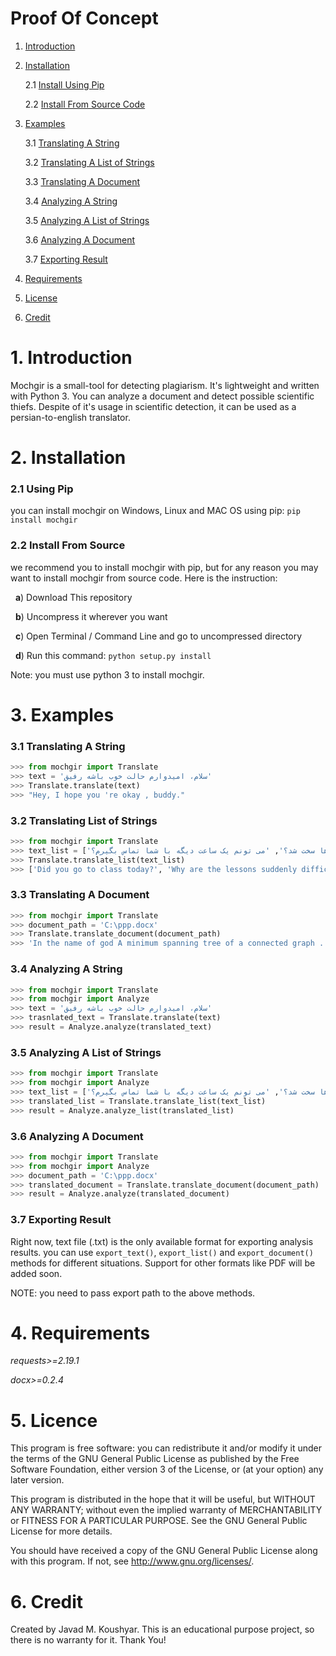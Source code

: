 # Proof Of Concept
1. [Introduction](https://github.com/javadmokhtari/mochgir/blob/master/README.md#1-introduction)
2. [Installation](https://github.com/javadmokhtari/mochgir#2-installation)

    2.1 [Install Using Pip](https://github.com/javadmokhtari/mochgir#21-using-pip)
    
    2.2 [Install From Source Code](https://github.com/javadmokhtari/mochgir#22-install-from-source)
    
3. [Examples](https://github.com/javadmokhtari/mochgir#3-examples)

    3.1 [Translating A String](https://github.com/javadmokhtari/mochgir#31-translating-a-string)
    
    3.2 [Translating A List of Strings](https://github.com/javadmokhtari/mochgir#32-translating-list-of-strings)
    
    3.3 [Translating A Document](https://github.com/javadmokhtari/mochgir#33-translating-a-document)
    
    3.4 [Analyzing A String](https://github.com/javadmokhtari/mochgir#34-analyzing-a-string)
    
    3.5 [Analyzing A List of Strings](https://github.com/javadmokhtari/mochgir#35-analyzing-a-list-of-strings)
    
    3.6 [Analyzing A Document](https://github.com/javadmokhtari/mochgir#36-analyzing-a-document)
    
    3.7 [Exporting Result](http://www.google.com)
    
4. [Requirements](https://github.com/javadmokhtari/mochgir#4-requirements)
5. [License](https://github.com/javadmokhtari/mochgir#5-licence)
5. [Credit](https://github.com/javadmokhtari/mochgir#6-credit)

# 1. Introduction
Mochgir is a small-tool for detecting plagiarism. It's lightweight and written with Python 3. You can analyze a document and detect possible scientific thiefs. Despite of it's usage in scientific detection, it can be used as a persian-to-english translator.

# 2. Installation
   ### 2.1 Using Pip
   you can install mochgir on Windows, Linux and MAC OS using pip:
   `pip install mochgir`
   ### 2.2 Install From Source
   we recommend you to install mochgir with pip, but for any reason you may want to install mochgir from source code. Here is the instruction:
   
   &nbsp;&nbsp;**a**) Download This repository
   
   &nbsp;&nbsp;**b**) Uncompress it wherever you want
   
   &nbsp;&nbsp;**c**) Open Terminal / Command Line and go to uncompressed directory
   
   &nbsp;&nbsp;**d**) Run this command: `python setup.py install`
   
   Note: you must use python 3 to install mochgir.
   
# 3. Examples
   ### 3.1 Translating A String
   ```python
>>> from mochgir import Translate
>>> text = 'سلام، امیدوارم حالت خوب باشه رفیق'
>>> Translate.translate(text)
>>> "Hey, I hope you 're okay , buddy."
```
   ### 3.2 Translating List of Strings
   ```python
>>> from mochgir import Translate
>>> text_list = ['امروز کلاس رفتی؟', 'چرا یهو درس ها سخت شد؟', 'می تونم یک ساعت دیگه با شما تماس بگیرم؟']
>>> Translate.translate_list(text_list)
>>> ['Did you go to class today?', 'Why are the lessons suddenly difficult?', 'Can I call you in an hour?']
```

   ### 3.3 Translating A Document
   ```python
>>> from mochgir import Translate
>>> document_path = 'C:\ppp.docx'
>>> Translate.translate_document(document_path)
>>> 'In the name of god A minimum spanning tree of a connected graph ....'
```

   ### 3.4 Analyzing A String
   ```python
>>> from mochgir import Translate
>>> from mochgir import Analyze
>>> text = 'سلام، امیدوارم حالت خوب باشه رفیق'
>>> trasnlated_text = Translate.translate(text)
>>> result = Analyze.analyze(translated_text)
```

   ### 3.5 Analyzing A List of Strings
   ```python
>>> from mochgir import Translate
>>> from mochgir import Analyze
>>> text_list = ['امروز کلاس رفتی؟', 'چرا یهو درس ها سخت شد؟', 'می تونم یک ساعت دیگه با شما تماس بگیرم؟']
>>> translated_list = Translate.translate_list(text_list)
>>> result = Analyze.analyze_list(translated_list)
```

   ### 3.6 Analyzing A Document
   ```python
>>> from mochgir import Translate
>>> from mochgir import Analyze
>>> document_path = 'C:\ppp.docx'
>>> translated_document = Translate.translate_document(document_path)
>>> result = Analyze.analyze(translated_document)
```

   ### 3.7 Exporting Result
   Right now, text file (.txt) is the only available format for exporting analysis results. you can use `export_text()`, `export_list()` and `export_document()` methods for different situations. Support for other formats like PDF will be added soon.
   
   NOTE: you need to pass export path to the above methods.
# 4. Requirements
*requests>=2.19.1*

*docx>=0.2.4*

# 5. Licence
This program is free software: you can redistribute it and/or modify
it under the terms of the GNU General Public License as published by
the Free Software Foundation, either version 3 of the License, or
(at your option) any later version.

This program is distributed in the hope that it will be useful,
but WITHOUT ANY WARRANTY; without even the implied warranty of
MERCHANTABILITY or FITNESS FOR A PARTICULAR PURPOSE.  See the
GNU General Public License for more details.

You should have received a copy of the GNU General Public License
along with this program.  If not, see <http://www.gnu.org/licenses/>.

# 6. Credit
Created by Javad M. Koushyar. This is an educational purpose project, so there is no warranty for it. Thank You!
